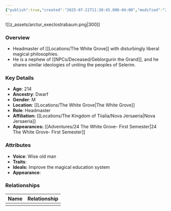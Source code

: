 ```yaml
---
{"publish":true,"created":"2025-07-21T11:30:45.000-04:00","modified":"2025-10-03T15:48:54.979-04:00","published":"2025-10-03T15:48:54.979-04:00","cssclasses":"","Age":"214","Ancestry":"Dwarf","Gender":"M","Location":["[[The White Grove]]"],"Role":["Headmaster"],"Affiliation":["[[Locations/The Kingdom of Tiialia/Nova Jersaeria]]"],"Appearances":["[[24 The White Grove- First Semester]]"]}
---
```



![[z_assets/arctur_execlostrabaum.png|300]]

### Overview
- Headmaster of [[Locations/The White Grove]] with disturbingly liberal magical philosophies.
- He is a nephew of [[NPCs/Deceased/Geblorgurin the Grand]], and he shares similar ideologies of uniting the peoples of Selerim.

### Key Details
- **Age**: 214
- **Ancestry**: Dwarf
- **Gender**: M
- **Location**: [[Locations/The White Grove\|The White Grove]]
- **Role**: Headmaster
- **Affiliation:** [[Locations/The Kingdom of Tiialia/Nova Jersaeria\|Nova Jersaeria]]
- **Appearances:** [[Adventures/24 The White Grove- First Semester\|24 The White Grove- First Semester]]

### Attributes
- **Voice**: Wise old man
- **Traits**: 
- **Ideals:** Improve the magical education system
- **Appearance**: 

### Relationships

| Name | Relationship |
| ---- | ------------ |
|      |              |

